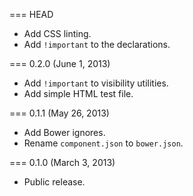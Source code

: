 === HEAD

* Add CSS linting.
* Add `!important` to the declarations.

=== 0.2.0 (June 1, 2013)

* Add `!important` to visibility utilities.
* Add simple HTML test file.

=== 0.1.1 (May 26, 2013)

* Add Bower ignores.
* Rename `component.json` to `bower.json`.

=== 0.1.0 (March 3, 2013)

* Public release.
